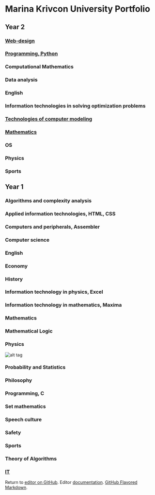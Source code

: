 # Marina Krivcon University Portfolio
## Year 2
### [Web-design](https://github.com/Meao/university-portfolio/blob/master/web/web.md)
### [Programming, Python](https://github.com/Meao/university-portfolio/blob/master/python/python.md)
### Computational Mathematics 
### Data analysis
### English
### Information technologies in solving optimization problems 
### [Technologies of computer modeling](https://github.com/Meao/dietapp)
### [Mathematics](https://sites.google.com/site/krivcunmarinait/home/2-курс/2-семестр/компьютерная-алгебра)
### OS 
### Physics
### Sports


## Year 1
### Algorithms and complexity analysis
### Applied information technologies, HTML, CSS
### Computers and peripherals, Assembler
### Computer science
### English
### Economy
### History
### Information technology in physics, Excel
### Information technology in mathematics, Maxima
### Mathematics
### Mathematical Logic
### Physics 
![alt tag](https://starecat.com/content/wp-content/uploads/why-unicorns-fart-rainbows-scientific-explaination.jpg)
### Probability and Statistics
### Philosophy
### Programming, C
### Set mathematics
### Speech culture
### Safety
### Sports
### Theory of Algorithms
### [IT](https://krivcunmarinait.blogspot.com/?zx=f23332dbbeba5824)

Return to [editor on GitHub](https://github.com/Meao/university-portfolio/edit/master/index.md). Editor [documentation](https://help.github.com/categories/github-pages-basics/). [GitHub Flavored Markdown](https://guides.github.com/features/mastering-markdown/).
